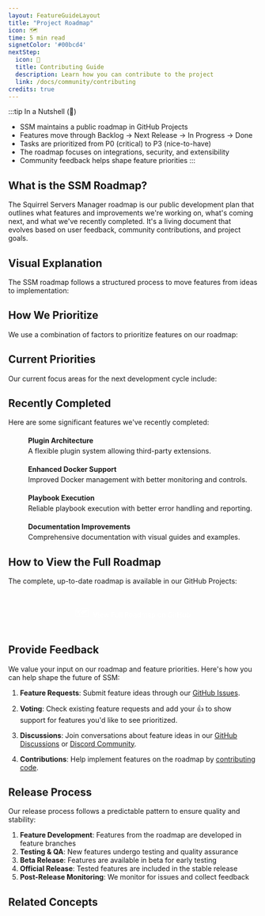 ```yaml
---
layout: FeatureGuideLayout
title: "Project Roadmap"
icon: 🗺️
time: 5 min read
signetColor: '#00bcd4'
nextStep:
  icon: 📝
  title: Contributing Guide
  description: Learn how you can contribute to the project
  link: /docs/community/contributing
credits: true
---
```


:::tip In a Nutshell (🌰)
- SSM maintains a public roadmap in GitHub Projects
- Features move through Backlog → Next Release → In Progress → Done
- Tasks are prioritized from P0 (critical) to P3 (nice-to-have)
- The roadmap focuses on integrations, security, and extensibility
- Community feedback helps shape feature priorities
:::

## What is the SSM Roadmap?

The Squirrel Servers Manager roadmap is our public development plan that outlines what features and improvements we're working on, what's coming next, and what we've recently completed. It's a living document that evolves based on user feedback, community contributions, and project goals.

## Visual Explanation

The SSM roadmap follows a structured process to move features from ideas to implementation:

<MentalModelDiagram 
  title="Roadmap Process" 
  imagePath="/images/community-roadmap-process.svg" 
  altText="SSM Roadmap Process" 
  caption="Figure 1: The SSM Roadmap Process" 
/>

## How We Prioritize

We use a combination of factors to prioritize features on our roadmap:

<PriorityGrid :items="[
  {
    label: 'P0: Critical',
    color: '#e74c3c',
    details: [
      'Security vulnerabilities',
      'Major bug fixes',
      'Core functionality issues'
    ]
  },
  {
    label: 'P1: Important',
    color: '#ff9800',
    details: [
      'High-demand features',
      'Significant improvements',
      'Performance enhancements'
    ]
  },
  {
    label: 'P2: Normal',
    color: '#3498db',
    details: [
      'Standard feature requests',
      'UI/UX improvements',
      'Documentation enhancements'
    ]
  },
  {
    label: 'P3: Nice to Have',
    color: '#95a5a6',
    details: [
      'Minor enhancements',
      'Experimental features',
      'Edge case improvements'
    ]
  }
]" />

## Current Priorities

Our current focus areas for the next development cycle include:

<FeatureGrid>
  <FeatureCard
    icon="🔄"
    title="Third-Party Integrations"
    description="Expanding our ecosystem with more integrations and API capabilities."
  />
  <FeatureCard
    icon="🔒"
    title="External Authentication"
    description="Supporting SSO and external authentication providers for enhanced security."
  />
  <FeatureCard
    icon="🔍"
    title="Security Center"
    description="A comprehensive plugin for security scanning and management."
  />
  <FeatureCard
    icon="📦"
    title="Container Technologies"
    description="Expanding container technology support beyond Docker."
  />
</FeatureGrid>

## Recently Completed

Here are some significant features we've recently completed:

<div class="timeline">
  <div class="timeline-item">
    <div class="timeline-dot"></div>
    <div class="timeline-content">
      <div class="timeline-title">Plugin Architecture</div>
      <div class="timeline-description">A flexible plugin system allowing third-party extensions.</div>
    </div>
  </div>
  
  <div class="timeline-item">
    <div class="timeline-dot"></div>
    <div class="timeline-content">
      <div class="timeline-title">Enhanced Docker Support</div>
      <div class="timeline-description">Improved Docker management with better monitoring and controls.</div>
    </div>
  </div>
  
  <div class="timeline-item">
    <div class="timeline-dot"></div>
    <div class="timeline-content">
      <div class="timeline-title">Playbook Execution</div>
      <div class="timeline-description">Reliable playbook execution with better error handling and reporting.</div>
    </div>
  </div>
  
  <div class="timeline-item">
    <div class="timeline-dot"></div>
    <div class="timeline-content">
      <div class="timeline-title">Documentation Improvements</div>
      <div class="timeline-description">Comprehensive documentation with visual guides and examples.</div>
    </div>
  </div>
</div>

<style>
.timeline {
  position: relative;
  padding-left: 30px;
  margin: 20px 0;
}

.timeline::before {
  content: "";
  position: absolute;
  height: 100%;
  width: 2px;
  background-color: var(--vp-c-brand-soft);
  left: 8px;
  top: 0;
}

.timeline-item {
  position: relative;
  margin-bottom: 20px;
}

.timeline-dot {
  position: absolute;
  width: 16px;
  height: 16px;
  border-radius: 50%;
  background-color: var(--vp-c-brand);
  left: -30px;
  top: 0;
}

.timeline-content {
  padding-left: 10px;
}

.timeline-title {
  font-weight: bold;
  color: var(--vp-c-brand);
  margin-bottom: 4px;
}

.timeline-description {
  color: var(--vp-c-text-2);
}
</style>

## How to View the Full Roadmap

The complete, up-to-date roadmap is available in our GitHub Projects:

<div class="cta-container">
  <a href="https://github.com/orgs/SquirrelCorporation/projects/2/views/1" class="cta-button" target="_blank">
    <span class="cta-icon">🗺️</span>
    <span class="cta-text">View Full Roadmap on GitHub</span>
  </a>
</div>

<style>
.cta-container {
  margin: 30px 0;
  text-align: center;
}

.cta-button {
  display: inline-flex;
  align-items: center;
  padding: 12px 24px;
  background-color: var(--vp-c-brand);
  color: white;
  text-decoration: none;
  border-radius: 8px;
  font-weight: 500;
  transition: transform 0.2s, background-color 0.2s;
}

.cta-button:hover {
  background-color: var(--vp-c-brand-dark);
  transform: translateY(-2px);
}

.cta-icon {
  font-size: 20px;
  margin-right: 8px;
}
</style>

## Provide Feedback

We value your input on our roadmap and feature priorities. Here's how you can help shape the future of SSM:

1. **Feature Requests**: Submit feature ideas through our [GitHub Issues](https://github.com/SquirrelCorporation/SquirrelServersManager/issues/new?assignees=&labels=enhancement&template=feature_request.md).

2. **Voting**: Check existing feature requests and add your 👍 to show support for features you'd like to see prioritized.

3. **Discussions**: Join conversations about feature ideas in our [GitHub Discussions](https://github.com/SquirrelCorporation/SquirrelServersManager/discussions) or [Discord Community](https://discord.gg/cnQjsFCGKJ).

4. **Contributions**: Help implement features on the roadmap by [contributing code](/docs/community/contributing).

## Release Process

Our release process follows a predictable pattern to ensure quality and stability:

1. **Feature Development**: Features from the roadmap are developed in feature branches
2. **Testing & QA**: New features undergo testing and quality assurance
3. **Beta Release**: Features are available in beta for early testing
4. **Official Release**: Tested features are included in the stable release
5. **Post-Release Monitoring**: We monitor for issues and collect feedback

## Related Concepts

<FeatureGrid>
  <FeatureCard
    icon="📝"
    title="Contributing Guide"
    description="Learn more about this topic."
    link="/docs/community/contributing"
  />
  <FeatureCard
    icon="🚀"
    title="Release Process"
    description="Learn more about this topic."
    link="/contribute/release"
  />
  <FeatureCard
    icon="🧩"
    title="Plugin Development"
    description="Learn more about this topic."
    link="/docs/developer/plugins"
  />
  <FeatureCard
    icon="🛠️"
    title="Tech Stack"
    description="Learn more about this topic."
    link="/contribute/stack"
  />
</FeatureGrid>

<!-- The CreditsFooter will be shown automatically if 'credits: true' is set in frontmatter -->